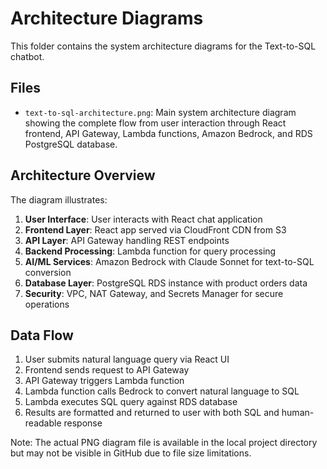 # Architecture Diagrams

This folder contains the system architecture diagrams for the Text-to-SQL chatbot.

## Files

- `text-to-sql-architecture.png`: Main system architecture diagram showing the complete flow from user interaction through React frontend, API Gateway, Lambda functions, Amazon Bedrock, and RDS PostgreSQL database.

## Architecture Overview

The diagram illustrates:

1. **User Interface**: User interacts with React chat application
2. **Frontend Layer**: React app served via CloudFront CDN from S3
3. **API Layer**: API Gateway handling REST endpoints
4. **Backend Processing**: Lambda function for query processing
5. **AI/ML Services**: Amazon Bedrock with Claude Sonnet for text-to-SQL conversion
6. **Database Layer**: PostgreSQL RDS instance with product orders data
7. **Security**: VPC, NAT Gateway, and Secrets Manager for secure operations

## Data Flow

1. User submits natural language query via React UI
2. Frontend sends request to API Gateway
3. API Gateway triggers Lambda function
4. Lambda function calls Bedrock to convert natural language to SQL
5. Lambda executes SQL query against RDS database
6. Results are formatted and returned to user with both SQL and human-readable response

Note: The actual PNG diagram file is available in the local project directory but may not be visible in GitHub due to file size limitations.